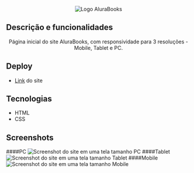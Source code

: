 <!-- <p align="center"> <img src="https://i.imgur.com/R26yaGe.png" alt="Logo AluraBooks"> </p> -->


<p align="center"> <img src="https://i.imgur.com/R26yaGe.png" alt="Logo AluraBooks"> </p>

## Descrição e funcionalidades
<p align="center">Página inicial do site AluraBooks, com responsividade para 3 resoluções - Mobile, Tablet e PC.</p>

## Deploy 
* [Link](https://alura-books-lzdavic.vercel.app) do site

## Tecnologias
* HTML
* CSS

## Screenshots
####PC
![Screenshot do site em uma tela tamanho PC](https://i.imgur.com/JlKWDQn.png)
####Tablet
![Screenshot do site em uma tela tamanho Tablet](https://i.imgur.com/ZiBtsWt.png)
####Mobile
![Screenshot do site em uma tela tamanho Mobile](https://i.imgur.com/hj5cesK.png)
